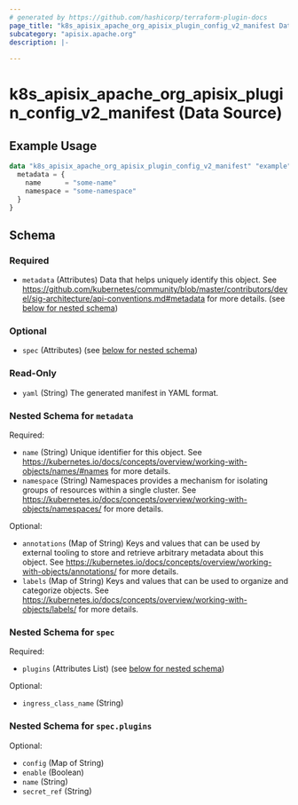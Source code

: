 ```yaml
---
# generated by https://github.com/hashicorp/terraform-plugin-docs
page_title: "k8s_apisix_apache_org_apisix_plugin_config_v2_manifest Data Source - terraform-provider-k8s"
subcategory: "apisix.apache.org"
description: |-
  
---
```


# k8s_apisix_apache_org_apisix_plugin_config_v2_manifest (Data Source)



## Example Usage

```terraform
data "k8s_apisix_apache_org_apisix_plugin_config_v2_manifest" "example" {
  metadata = {
    name      = "some-name"
    namespace = "some-namespace"
  }
}
```

<!-- schema generated by tfplugindocs -->
## Schema

### Required

- `metadata` (Attributes) Data that helps uniquely identify this object. See https://github.com/kubernetes/community/blob/master/contributors/devel/sig-architecture/api-conventions.md#metadata for more details. (see [below for nested schema](#nestedatt--metadata))

### Optional

- `spec` (Attributes) (see [below for nested schema](#nestedatt--spec))

### Read-Only

- `yaml` (String) The generated manifest in YAML format.

<a id="nestedatt--metadata"></a>
### Nested Schema for `metadata`

Required:

- `name` (String) Unique identifier for this object. See https://kubernetes.io/docs/concepts/overview/working-with-objects/names/#names for more details.
- `namespace` (String) Namespaces provides a mechanism for isolating groups of resources within a single cluster. See https://kubernetes.io/docs/concepts/overview/working-with-objects/namespaces/ for more details.

Optional:

- `annotations` (Map of String) Keys and values that can be used by external tooling to store and retrieve arbitrary metadata about this object. See https://kubernetes.io/docs/concepts/overview/working-with-objects/annotations/ for more details.
- `labels` (Map of String) Keys and values that can be used to organize and categorize objects. See https://kubernetes.io/docs/concepts/overview/working-with-objects/labels/ for more details.


<a id="nestedatt--spec"></a>
### Nested Schema for `spec`

Required:

- `plugins` (Attributes List) (see [below for nested schema](#nestedatt--spec--plugins))

Optional:

- `ingress_class_name` (String)

<a id="nestedatt--spec--plugins"></a>
### Nested Schema for `spec.plugins`

Optional:

- `config` (Map of String)
- `enable` (Boolean)
- `name` (String)
- `secret_ref` (String)
